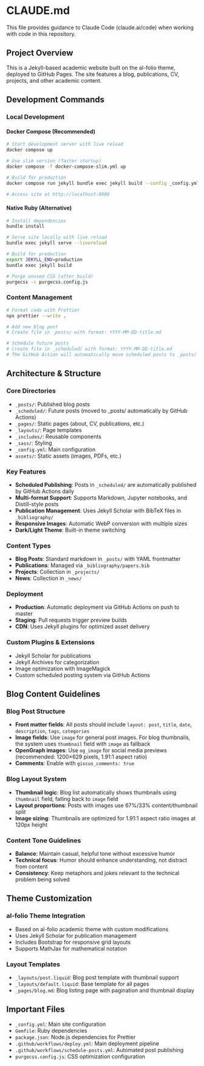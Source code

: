 # CLAUDE.md

This file provides guidance to Claude Code (claude.ai/code) when working with code in this repository.

## Project Overview

This is a Jekyll-based academic website built on the al-folio theme, deployed to GitHub Pages. The site features a blog, publications, CV, projects, and other academic content.

## Development Commands

### Local Development

#### Docker Compose (Recommended)
```bash
# Start development server with live reload
docker compose up

# Use slim version (faster startup)
docker compose -f docker-compose-slim.yml up

# Build for production
docker compose run jekyll bundle exec jekyll build --config _config.yml

# Access site at http://localhost:8080
```

#### Native Ruby (Alternative)
```bash
# Install dependencies
bundle install

# Serve site locally with live reload
bundle exec jekyll serve --livereload

# Build for production
export JEKYLL_ENV=production
bundle exec jekyll build

# Purge unused CSS (after build)
purgecss -c purgecss.config.js
```

### Content Management
```bash
# Format code with Prettier
npx prettier --write .

# Add new blog post
# Create file in _posts/ with format: YYYY-MM-DD-title.md

# Schedule future posts
# Create file in _scheduled/ with format: YYYY-MM-DD-title.md
# The GitHub Action will automatically move scheduled posts to _posts/ daily at 18:00 UTC
```

## Architecture & Structure

### Core Directories
- `_posts/`: Published blog posts
- `_scheduled/`: Future posts (moved to _posts/ automatically by GitHub Actions)
- `_pages/`: Static pages (about, CV, publications, etc.)
- `_layouts/`: Page templates
- `_includes/`: Reusable components
- `_sass/`: Styling
- `_config.yml`: Main configuration
- `assets/`: Static assets (images, PDFs, etc.)

### Key Features
- **Scheduled Publishing**: Posts in `_scheduled/` are automatically published by GitHub Actions daily
- **Multi-format Support**: Supports Markdown, Jupyter notebooks, and Distill-style posts
- **Publication Management**: Uses Jekyll Scholar with BibTeX files in `_bibliography/`
- **Responsive Images**: Automatic WebP conversion with multiple sizes
- **Dark/Light Theme**: Built-in theme switching

### Content Types
- **Blog Posts**: Standard markdown in `_posts/` with YAML frontmatter
- **Publications**: Managed via `_bibliography/papers.bib`
- **Projects**: Collection in `_projects/`
- **News**: Collection in `_news/`

### Deployment
- **Production**: Automatic deployment via GitHub Actions on push to master
- **Staging**: Pull requests trigger preview builds
- **CDN**: Uses Jekyll plugins for optimized asset delivery

### Custom Plugins & Extensions
- Jekyll Scholar for publications
- Jekyll Archives for categorization
- Image optimization with ImageMagick
- Custom scheduled posting system via GitHub Actions

## Blog Content Guidelines

### Blog Post Structure
- **Front matter fields**: All posts should include `layout: post`, `title`, `date`, `description`, `tags`, `categories`
- **Image fields**: Use `image` for general post images. For blog thumbnails, the system uses `thumbnail` field with `image` as fallback
- **OpenGraph images**: Use `og_image` for social media previews (recommended: 1200×629 pixels, 1.91:1 aspect ratio)
- **Comments**: Enable with `giscus_comments: true`

### Blog Layout System
- **Thumbnail logic**: Blog list automatically shows thumbnails using `thumbnail` field, falling back to `image` field
- **Layout proportions**: Posts with images use 67%/33% content/thumbnail split
- **Image sizing**: Thumbnails are optimized for 1.91:1 aspect ratio images at 120px height

### Content Tone Guidelines
- **Balance**: Maintain casual, helpful tone without excessive humor
- **Technical focus**: Humor should enhance understanding, not distract from content
- **Consistency**: Keep metaphors and jokes relevant to the technical problem being solved

## Theme Customization

### al-folio Theme Integration
- Based on al-folio academic theme with custom modifications
- Uses Jekyll Scholar for publication management
- Includes Bootstrap for responsive grid layouts
- Supports MathJax for mathematical notation

### Layout Templates
- `_layouts/post.liquid`: Blog post template with thumbnail support
- `_layouts/default.liquid`: Base template for all pages
- `_pages/blog.md`: Blog listing page with pagination and thumbnail display

## Important Files
- `_config.yml`: Main site configuration
- `Gemfile`: Ruby dependencies
- `package.json`: Node.js dependencies for Prettier
- `.github/workflows/deploy.yml`: Main deployment pipeline
- `.github/workflows/schedule-posts.yml`: Automated post publishing
- `purgecss.config.js`: CSS optimization configuration